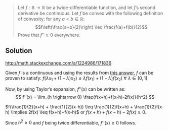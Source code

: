 > Let $f:\mathbb{R}\to\mathbb{R}$ be a twice-differentiable function,
> and let $f$’s second derivative be continuous. Let $f$ be convex with
> the following definition of convexity: for any $a<b \in \mathbb{R}$:
> $$f\left(\frac{a+b}{2}\right) \leq \frac{f(a)+f(b)}{2}$$ Prove that
> $f’’ \geq 0$ everywhere.


## Solution
http://math.stackexchange.com/a/1224986/171836

Given $f$ is a continuous and using the results from [this answer](http://math.stackexchange.com/a/83398/171836), $f$ can be proven to satisfy:
$f(\lambda x_1 + (1-\lambda)x_2) \leq \lambda f(x_1) +  (1-\lambda)f(x_2)\ \forall \  \lambda \in [0,1]$ 


Now, by using Taylor’s expansion, $f’’(x)$ can be written as: 
$$
f’’(x) = \lim_{h \rightarrow 0} \frac{f(x+h)+f(x-h)-2f(x)}{h^2}
$$

$f(\frac{1}{2}(x+h) + \frac{1}{2}(x-h)) \leq \frac{1}{2}f(x+h) + \frac{1}{2}f(x-h) \implies 2f(x) \leq f(x+h)+f(x-h)$ 
or $f(x+h)+f(x-h)-2f(x) \geq 0$. 

Since $h^2 \geq 0$ and $f$ being twice differentiable,  $f’’(x) \geq 0$ follows.



